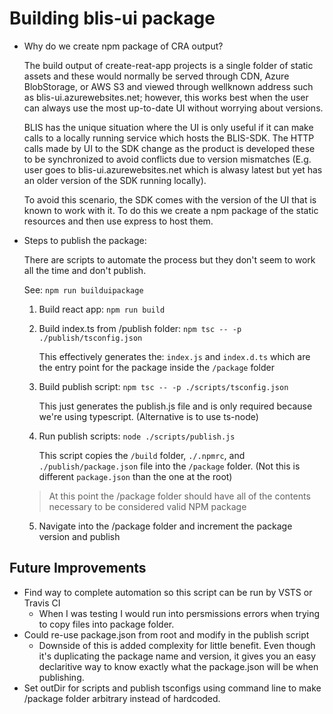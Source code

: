 # Building blis-ui package

- Why do we create npm package of CRA output?

  The build output of create-reat-app projects is a single folder of static assets and these would normally be served through CDN, Azure BlobStorage, or AWS S3 and viewed through wellknown address such as blis-ui.azurewebsites.net; however, this works best when the user can always use the most up-to-date UI without worrying about versions.
  
  BLIS has the unique situation where the UI is only useful if it can make calls to a locally running service which hosts the BLIS-SDK. The HTTP calls made by UI to the SDK change as the product is developed these to be synchronized to avoid conflicts due to version mismatches (E.g. user goes to blis-ui.azurewebsites.net which is alwasy latest but yet has an older version of the SDK running locally).

  To avoid this scenario, the SDK comes with the version of the UI that is known to work with it. To do this we create a npm package of the static resources and then use express to host them.

- Steps to publish the package:

  There are scripts to automate the process but they don't seem to work all the time and don't publish.

  See: `npm run builduipackage`

  1. Build react app: `npm run build`
  2. Build index.ts from /publish folder: `npm tsc -- -p ./publish/tsconfig.json`

     This effectively generates the: `index.js` and `index.d.ts` which are the entry point for the package inside the `/package` folder

  3. Build publish script: `npm tsc -- -p ./scripts/tsconfig.json`

     This just generates the publish.js file and is only required because we're using typescript. (Alternative is to use ts-node)

  4. Run publish scripts: `node ./scripts/publish.js`

     This script copies the `/build` folder, `./.npmrc`, and `./publish/package.json` file into the `/package` folder. (Not this is different `package.json` than the one at the root)

  > At this point the /package folder should have all of the contents necessary to be considered valid NPM package

  5. Navigate into the /package folder and increment the package version and publish


## Future Improvements

- Find way to complete automation so this script can be run by VSTS or Travis CI
  - When I was testing I would run into persmissions errors when trying to copy files into package folder.
- Could re-use package.json from root and modify in the publish script
  - Downside of this is added complexity for little benefit.  Even though it's duplicating the package name and version, it gives you an easy declaritive way to know exactly what the package.json will be when publishing.
- Set outDir for scripts and publish tsconfigs using command line to make /package folder arbitrary instead of hardcoded.